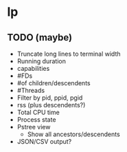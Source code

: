 # lp

## TODO (maybe)

* Truncate long lines to terminal width
* Running duration
* capabilities
* #FDs
* #of children/descendents
* #Threads
* Filter by pid, ppid, pgid
* rss (plus descendents?)
* Total CPU time
* Process state
* Pstree view
  - Show all ancestors/descendents
* JSON/CSV output?
